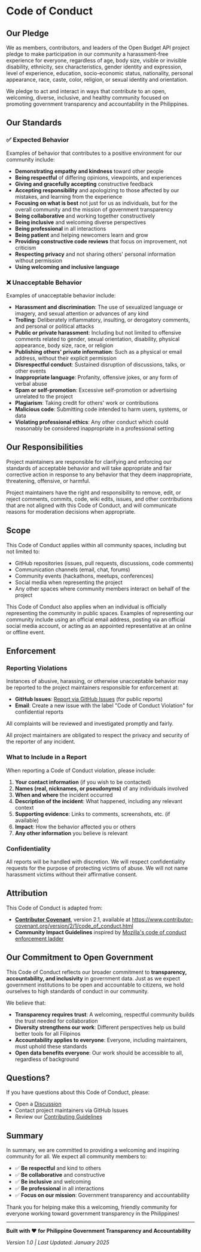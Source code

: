 # Code of Conduct

## Our Pledge

We as members, contributors, and leaders of the Open Budget API project pledge to make participation in our community a harassment-free experience for everyone, regardless of age, body size, visible or invisible disability, ethnicity, sex characteristics, gender identity and expression, level of experience, education, socio-economic status, nationality, personal appearance, race, caste, color, religion, or sexual identity and orientation.

We pledge to act and interact in ways that contribute to an open, welcoming, diverse, inclusive, and healthy community focused on promoting government transparency and accountability in the Philippines.

## Our Standards

### ✅ Expected Behavior

Examples of behavior that contributes to a positive environment for our community include:

- **Demonstrating empathy and kindness** toward other people
- **Being respectful** of differing opinions, viewpoints, and experiences
- **Giving and gracefully accepting** constructive feedback
- **Accepting responsibility** and apologizing to those affected by our mistakes, and learning from the experience
- **Focusing on what is best** not just for us as individuals, but for the overall community and the mission of government transparency
- **Being collaborative** and working together constructively
- **Being inclusive** and welcoming diverse perspectives
- **Being professional** in all interactions
- **Being patient** and helping newcomers learn and grow
- **Providing constructive code reviews** that focus on improvement, not criticism
- **Respecting privacy** and not sharing others' personal information without permission
- **Using welcoming and inclusive language**

### ❌ Unacceptable Behavior

Examples of unacceptable behavior include:

- **Harassment and discrimination**: The use of sexualized language or imagery, and sexual attention or advances of any kind
- **Trolling**: Deliberately inflammatory, insulting, or derogatory comments, and personal or political attacks
- **Public or private harassment**: Including but not limited to offensive comments related to gender, sexual orientation, disability, physical appearance, body size, race, or religion
- **Publishing others' private information**: Such as a physical or email address, without their explicit permission
- **Disrespectful conduct**: Sustained disruption of discussions, talks, or other events
- **Inappropriate language**: Profanity, offensive jokes, or any form of verbal abuse
- **Spam or self-promotion**: Excessive self-promotion or advertising unrelated to the project
- **Plagiarism**: Taking credit for others' work or contributions
- **Malicious code**: Submitting code intended to harm users, systems, or data
- **Violating professional ethics**: Any other conduct which could reasonably be considered inappropriate in a professional setting

## Our Responsibilities

Project maintainers are responsible for clarifying and enforcing our standards of acceptable behavior and will take appropriate and fair corrective action in response to any behavior that they deem inappropriate, threatening, offensive, or harmful.

Project maintainers have the right and responsibility to remove, edit, or reject comments, commits, code, wiki edits, issues, and other contributions that are not aligned with this Code of Conduct, and will communicate reasons for moderation decisions when appropriate.

## Scope

This Code of Conduct applies within all community spaces, including but not limited to:

- GitHub repositories (issues, pull requests, discussions, code comments)
- Communication channels (email, chat, forums)
- Community events (hackathons, meetups, conferences)
- Social media when representing the project
- Any other spaces where community members interact on behalf of the project

This Code of Conduct also applies when an individual is officially representing the community in public spaces. Examples of representing our community include using an official email address, posting via an official social media account, or acting as an appointed representative at an online or offline event.

## Enforcement

### Reporting Violations

Instances of abusive, harassing, or otherwise unacceptable behavior may be reported to the project maintainers responsible for enforcement at:

- **GitHub Issues**: [Report via GitHub Issues](https://github.com/bettergovph/open-budget-api/issues) (for public reports)
- **Email**: Create a new issue with the label "Code of Conduct Violation" for confidential reports

All complaints will be reviewed and investigated promptly and fairly.

All project maintainers are obligated to respect the privacy and security of the reporter of any incident.

### What to Include in a Report

When reporting a Code of Conduct violation, please include:

1. **Your contact information** (if you wish to be contacted)
2. **Names (real, nicknames, or pseudonyms)** of any individuals involved
3. **When and where** the incident occurred
4. **Description of the incident**: What happened, including any relevant context
5. **Supporting evidence**: Links to comments, screenshots, etc. (if available)
6. **Impact**: How the behavior affected you or others
7. **Any other information** you believe is relevant

### Confidentiality

All reports will be handled with discretion. We will respect confidentiality requests for the purpose of protecting victims of abuse. We will not name harassment victims without their affirmative consent.

## Attribution

This Code of Conduct is adapted from:

- **[Contributor Covenant](https://www.contributor-covenant.org/)**, version 2.1, available at https://www.contributor-covenant.org/version/2/1/code_of_conduct.html
- **Community Impact Guidelines** inspired by [Mozilla's code of conduct enforcement ladder](https://github.com/mozilla/diversity)

## Our Commitment to Open Government

This Code of Conduct reflects our broader commitment to **transparency, accountability, and inclusivity** in government data. Just as we expect government institutions to be open and accountable to citizens, we hold ourselves to high standards of conduct in our community.

We believe that:

- **Transparency requires trust**: A welcoming, respectful community builds the trust needed for collaboration
- **Diversity strengthens our work**: Different perspectives help us build better tools for all Filipinos
- **Accountability applies to everyone**: Everyone, including maintainers, must uphold these standards
- **Open data benefits everyone**: Our work should be accessible to all, regardless of background

## Questions?

If you have questions about this Code of Conduct, please:

- Open a [Discussion](https://github.com/bettergovph/open-budget-api/discussions)
- Contact project maintainers via GitHub Issues
- Review our [Contributing Guidelines](CONTRIBUTING.md)

## Summary

In summary, we are committed to providing a welcoming and inspiring community for all. We expect all community members to:

- ✅ **Be respectful** and kind to others
- ✅ **Be collaborative** and constructive
- ✅ **Be inclusive** and welcoming
- ✅ **Be professional** in all interactions
- ✅ **Focus on our mission**: Government transparency and accountability

Thank you for helping make this a welcoming, friendly community for everyone working toward government transparency in the Philippines!

---

**Built with ❤️ for Philippine Government Transparency and Accountability**

_Version 1.0 | Last Updated: January 2025_
